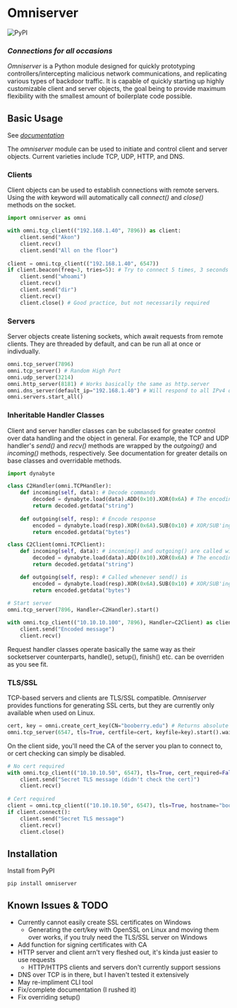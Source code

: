 # Omniserver
![PyPI](https://img.shields.io/pypi/v/omniserver)
### _Connections for all occasions_
*Omniserver* is a Python module designed for quickly prototyping controllers/intercepting malicious network communications, and replicating various types of backdoor traffic. It is capable of quickly starting up highly customizable client and server objects, the goal being to provide maximum flexibility with the smallest amount of boilerplate code possible.
## Basic Usage
See [*documentation*](https://omniserver.readthedocs.io/en/latest/)

The *omniserver* module can be used to initiate and control client and server objects. Current varieties include TCP, UDP, HTTP, and DNS.
### Clients
Client objects can be used to establish connections with remote servers. Using the *with* keyword will automatically call *connect()* and *close()* methods on the socket.
```py
import omniserver as omni

with omni.tcp_client(("192.168.1.40", 7896)) as client: 
	client.send("Akon")
	client.recv()
	client.send("All on the floor")
	
client = omni.tcp_client(("192.168.1.40", 6547))
if client.beacon(freq=3, tries=5): # Try to connect 5 times, 3 seconds apart, before quiting 
	client.send("whoami")
	client.recv()
	client.send("dir")
	client.recv()
	client.close() # Good practice, but not necessarily required
```
### Servers
Server objects create listening sockets, which await requests from remote clients. They are threaded by default, and can be run all at once or indivdually.
```py
omni.tcp_server(7896)
omni.tcp_server() # Random High Port
omni.udp_server(3214)
omni.http_server(8181) # Works basically the same as http.server
omni.dns_server(default_ip="192.168.1.40") # Will respond to all IPv4 queries with default IP
omni.servers.start_all()
```
### Inheritable Handler Classes
Client and server handler classes can be subclassed for greater control over data handling and the object in general. For example, the TCP and UDP handler's *send()* and *recv()* methods are wrapped by the *outgoing()* and *incoming()* methods, respectively. See documentation for greater details on base classes and overridable methods.
```py
import dynabyte

class C2Handler(omni.TCPHandler):
    def incoming(self, data): # Decode commands
        decoded = dynabyte.load(data).ADD(0x10).XOR(0x6A) # The encoding scheme, backwards
        return decoded.getdata("string")
        
    def outgoing(self, resp): # Encode response
        encoded = dynabyte.load(resp).XOR(0x6A).SUB(0x10) # XOR/SUB'ing all sent data
        return encoded.getdata("bytes")

class C2Client(omni.TCPClient):
    def incoming(self, data): # incoming() and outgoing() are called within recv() and send(), respectively
        decoded = dynabyte.load(data).ADD(0x10).XOR(0x6A) # The encoding scheme, backwards
        return decoded.getdata("string")

    def outgoing(self, resp): # Called whenever send() is
        encoded = dynabyte.load(resp).XOR(0x6A).SUB(0x10) # XOR/SUB'ing all sent data
        return encoded.getdata("bytes")
		
# Start server
omni.tcp_server(7896, Handler=C2Handler).start()

with omni.tcp_client(("10.10.10.100", 7896), Handler=C2Client) as client:
	client.send("Encoded message")
	client.recv()
```
Request handler classes operate basically the same way as their socketserver counterparts, handle(), setup(), finish() etc. can be overriden as you see fit.
### TLS/SSL
TCP-based servers and clients are TLS/SSL compatible. *Omniserver* provides functions for generating SSL certs, but they are currently only available when used on Linux.
```py
cert, key = omni.create_cert_key(CN="booberry.edu") # Returns absolute path to CA cert and private key
omni.tcp_server(6547, tls=True, certfile=cert, keyfile=key).start().wait()
```
On the client side, you'll need the CA of the server you plan to connect to, or cert checking can simply be disabled.
```py
# No cert required
with omni.tcp_client(("10.10.10.50", 6547), tls=True, cert_required=False) as client:
    client.send("Secret TLS message (didn't check the cert)")
    client.recv()
	
# Cert required
client = omni.tcp_client(("10.10.10.50", 6547), tls=True, hostname="booberry.edu", ca_cert="./cert.crt")
if client.connect():
    client.send("Secret TLS message")
    client.recv()
    client.close()
```
## Installation
Install from PyPI
```
pip install omniserver
```
## Known Issues & TODO
- Currently cannot easily create SSL certificates on Windows
	- Generating the cert/key with OpenSSL on Linux and moving them over works, if you truly need the TLS/SSL server on Windows
- Add function for signing certificates with CA
- HTTP server and client arn't very fleshed out, it's kinda just easier to use requests
	- HTTP/HTTPS clients and servers don't currently support sessions
- DNS over TCP is in there, but I haven't tested it extensively 
- May re-impliment CLI tool
- Fix/complete documentation (I rushed it)
- Fix overriding setup()

